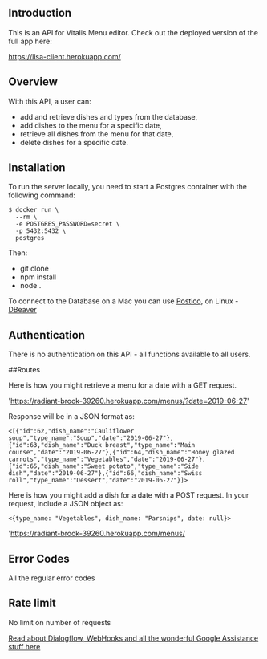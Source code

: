 ## Introduction
This is an API for Vitalis Menu editor. Check out the deployed version of the full app here:

https://lisa-client.herokuapp.com/

## Overview
With this API, a user can:
* add and retrieve dishes and types from the database,
* add dishes to the menu for a specific date,
* retrieve all dishes from the menu for that date,
* delete dishes for a specific date.

## Installation

To run the server locally, you need to start a Postgres container with the following command:
```
$ docker run \
  --rm \
  -e POSTGRES_PASSWORD=secret \
  -p 5432:5432 \
  postgres
  ```

Then:
* git clone 
* npm install
* node .

To connect to the Database on a Mac you can use [Postico](https://eggerapps.at/postico/), on Linux - [DBeaver](https://dbeaver.io/)

## Authentication
There is no authentication on this API - all functions available to all users.

##Routes

Here is how you might retrieve a menu for a date with a GET request.

'https://radiant-brook-39260.herokuapp.com/menus/?date=2019-06-27'

Response will be in a JSON format as:

`<[{"id":62,"dish_name":"Cauliflower soup","type_name":"Soup","date":"2019-06-27"},{"id":63,"dish_name":"Duck breast","type_name":"Main course","date":"2019-06-27"},{"id":64,"dish_name":"Honey glazed carrots","type_name":"Vegetables","date":"2019-06-27"},{"id":65,"dish_name":"Sweet potato","type_name":"Side dish","date":"2019-06-27"},{"id":66,"dish_name":"Swiss roll","type_name":"Dessert","date":"2019-06-27"}]>`

Here is how you might add a dish for a date with a POST request. In your request, include a JSON object as:

`<{type_name: "Vegetables", dish_name: "Parsnips", date: null}>`

'https://radiant-brook-39260.herokuapp.com/menus/

## Error Codes
All the regular error codes

## Rate limit
No limit on number of requests

[Read about Dialogflow, WebHooks and all the wonderful Google Assistance stuff here](dialogflow-README/README.md)

